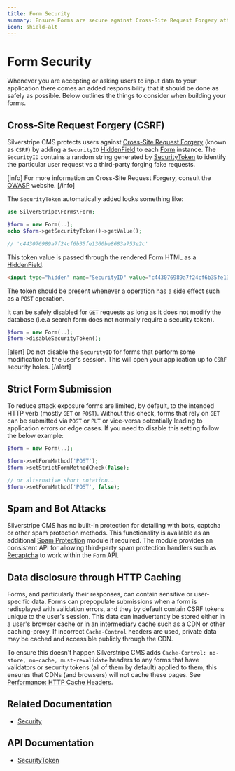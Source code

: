 ```yaml
---
title: Form Security
summary: Ensure Forms are secure against Cross-Site Request Forgery attacks, bots and other malicious intent.
icon: shield-alt
---
```


# Form Security

Whenever you are accepting or asking users to input data to your application there comes an added responsibility that it
should be done as safely as possible. Below outlines the things to consider when building your forms.

## Cross-Site Request Forgery (CSRF)

Silverstripe CMS protects users against [Cross-Site Request Forgery](https://www.owasp.org/index.php/Cross-Site_Request_Forgery_(CSRF))
(known as `CSRF`) by adding a `SecurityID` [HiddenField](api:SilverStripe\Forms\HiddenField) to each [Form](api:SilverStripe\Forms\Form) instance. The `SecurityID` contains a
random string generated by [SecurityToken](api:SilverStripe\Security\SecurityToken) to identify the particular user request vs a third-party forging fake
requests.

[info]
For more information on Cross-Site Request Forgery, consult the [OWASP](https://www.owasp.org/index.php/Cross-Site_Request_Forgery_(CSRF))
website.
[/info]

The `SecurityToken` automatically added looks something like:


```php
use SilverStripe\Forms\Form;

$form = new Form(..);
echo $form->getSecurityToken()->getValue();

// 'c443076989a7f24cf6b35fe1360be8683a753e2c'
```

This token value is passed through the rendered Form HTML as a [HiddenField](api:SilverStripe\Forms\HiddenField).

```html
<input type="hidden" name="SecurityID" value="c443076989a7f24cf6b35fe1360be8683a753e2c" class="hidden"  />
```

The token should be present whenever a operation has a side effect such as a `POST` operation.

It can be safely disabled for `GET` requests as long as it does not modify the database (i.e.a search form does not 
normally require a security token).


```php
$form = new Form(..);
$form->disableSecurityToken();
```

[alert]
Do not disable the `SecurityID` for forms that perform some modification to the user's session. This will open your
application up to `CSRF` security holes.
[/alert]

## Strict Form Submission

To reduce attack exposure forms are limited, by default, to the intended HTTP verb (mostly `GET` or `POST`). Without 
this check, forms that rely on `GET` can be submitted via `POST` or `PUT` or vice-versa potentially leading to 
application errors or edge cases. If you need to disable this setting follow the below example:


```php
$form = new Form(..);

$form->setFormMethod('POST');
$form->setStrictFormMethodCheck(false);

// or alternative short notation..
$form->setFormMethod('POST', false);
```

## Spam and Bot Attacks

Silverstripe CMS has no built-in protection for detailing with bots, captcha or other spam protection methods. This 
functionality is available as an additional [Spam Protection](https://github.com/silverstripe/silverstripe-spamprotection) 
module if required. The module provides an consistent API for allowing third-party spam protection handlers such as 
[Recaptcha](https://www.google.com/recaptcha/about/) to work within the `Form` API.

## Data disclosure through HTTP Caching

Forms, and particularly their responses, can contain sensitive or user-specific data. 
Forms can prepopulate submissions when a form is redisplayed with validation errors,
and they by default contain CSRF tokens unique to the user's session.
This data can inadvertently be stored either in a user's browser cache or in an intermediary
cache such as a CDN or other caching-proxy. If incorrect `Cache-Control` headers are used, private data may be cached and
accessible publicly through the CDN.  

To ensure this doesn't happen Silverstripe CMS adds `Cache-Control: no-store, no-cache, must-revalidate` headers to any 
forms that have validators or security tokens (all of them by default) applied to them; this ensures that CDNs
(and browsers) will not cache these pages.
See [Performance: HTTP Cache Headers](/developer_guides/performance/http_cache_headers/).

## Related Documentation

* [Security](../security)

## API Documentation

* [SecurityToken](api:SilverStripe\Security\SecurityToken)
